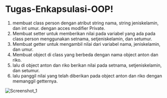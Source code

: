 # Tugas-Enkapsulasi-OOP!

1. membuat class person dengan atribut string nama, string jeniskelamin, dan int umur. dengan acces modifier Private.
2. Membuat setter untuk memberikan nilai pada variabel yang ada pada class person menggunakan setnama, setjeniskelamin, dan setumur.
3. Membuat getter untuk mengambil nilai dari variabel nama, jeniskelamin, dan umur.
4. Membuat object di class yang berbeda dengan nama object anton dan riko.
5. lalu di object anton dan riko berikan nilai pada setnama, setjeniskelamin, dan setumur.
6. lalu panggil nilai yang telah diberikan pada object anton dan riko dengan memanggil getternya.







  
![Screenshot_1](https://user-images.githubusercontent.com/115930300/198043088-fd02f490-092c-4450-9f95-6916138c2740.png)

